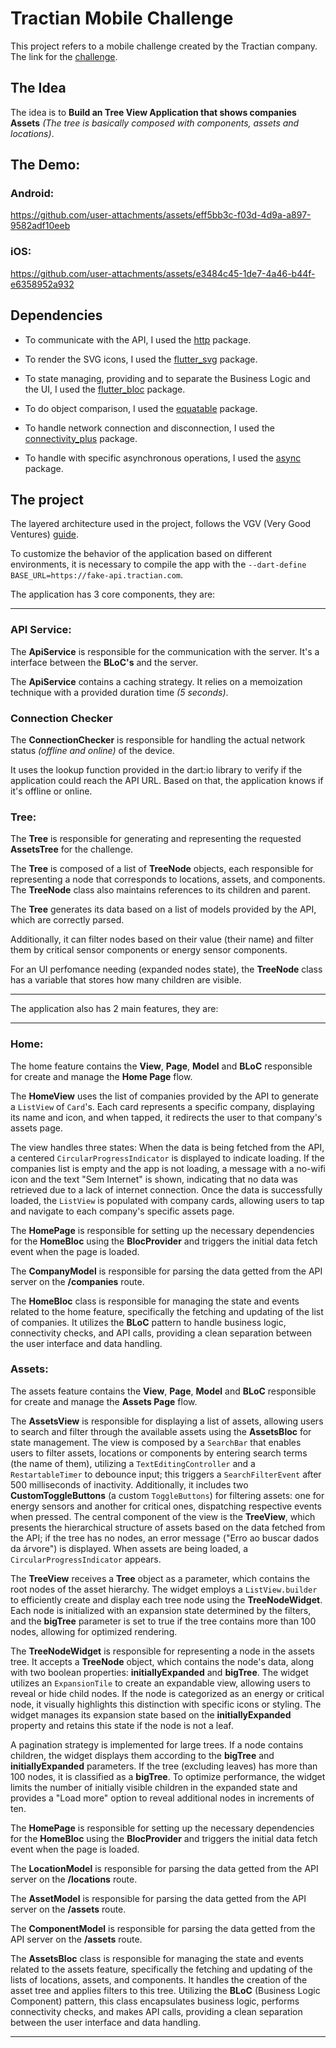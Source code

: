 # Tractian Mobile Challenge

  

  

This project refers to a mobile challenge created by the Tractian company. The link for the [challenge](https://github.com/tractian/challenges/tree/main/mobile).

  

  

## The Idea

  

The idea is to **Build an Tree View Application that shows companies Assets**  _(The tree is basically composed with components, assets and locations)_.

  

  

## The Demo:

### Android:


https://github.com/user-attachments/assets/eff5bb3c-f03d-4d9a-a897-9582adf10eeb


### iOS:



https://github.com/user-attachments/assets/e3484c45-1de7-4a46-b44f-e6358952a932


  
## Dependencies

  

- To communicate with the API, I used the [http](https://pub.dev/packages/http) package.

- To render the SVG icons, I used the [flutter_svg](https://pub.dev/packages/flutter_svg) package.

- To state managing, providing and to separate the Business Logic and the UI, I used the [flutter_bloc](https://pub.dev/packages/flutter_bloc) package.

- To do object comparison, I used the [equatable](https://pub.dev/packages/equatable) package.

- To handle network connection and disconnection, I used the [connectivity_plus](https://pub.dev/packages/connectivity_plus) package.

- To handle with specific asynchronous operations, I used the [async](https://pub.dev/packages/async) package.

  

  

## The project

  

The layered architecture used in the project, follows the VGV (Very Good Ventures) [guide](https://verygood.ventures/blog/very-good-flutter-architecture).

To customize the behavior of the application based on different environments, it is necessary to compile the app with the `--dart-define BASE_URL=https://fake-api.tractian.com`.
  

The application has 3 core components, they are:

  

  

---

### API Service:

The **ApiService** is responsible for the communication with the server. It's a interface between the **BLoC's** and the server.

  

The **ApiService** contains a caching strategy. It relies on a memoization technique with a provided duration time _(5 seconds)_.

  

### Connection Checker

The **ConnectionChecker** is responsible for handling the actual network status _(offline and online)_ of the device.

  

It uses the lookup function provided in the dart:io library to verify if the application could reach the API URL. Based on that, the application knows if it's offline or online.

  

  

### Tree:

The **Tree** is responsible for generating and representing the requested **AssetsTree** for the challenge.

  

The **Tree** is composed of a list of **TreeNode** objects, each responsible for representing a node that corresponds to locations, assets, and components. The **TreeNode** class also maintains references to its children and parent.

  

The **Tree** generates its data based on a list of models provided by the API, which are correctly parsed.

  

Additionally, it can filter nodes based on their value (their name) and filter them by critical sensor components or energy sensor components.

  

For an UI perfomance needing (expanded nodes state), the **TreeNode** class has a variable that stores how many children are visible.

  

  

---

The application also has 2 main features, they are:

  

  

---

### Home:

The home feature contains the **View**, **Page**, **Model** and **BLoC** responsible for create and manage the **Home Page** flow.

  

The **HomeView** uses the list of companies provided by the API to generate a `ListView` of `Card`'s. Each card represents a specific company, displaying its name and icon, and when tapped, it redirects the user to that company's assets page.

  

The view handles three states: When the data is being fetched from the API, a centered `CircularProgressIndicator` is displayed to indicate loading. If the companies list is empty and the app is not loading, a message with a no-wifi icon and the text "Sem Internet" is shown, indicating that no data was retrieved due to a lack of internet connection. Once the data is successfully loaded, the `ListView` is populated with company cards, allowing users to tap and navigate to each company's specific assets page.

  

The **HomePage** is responsible for setting up the necessary dependencies for the **HomeBloc** using the **BlocProvider** and triggers the initial data fetch event when the page is loaded.

  

The **CompanyModel** is responsible for parsing the data getted from the API server on the **/companies** route.

  

The **HomeBloc** class is responsible for managing the state and events related to the home feature, specifically the fetching and updating of the list of companies. It utilizes the **BLoC** pattern to handle business logic, connectivity checks, and API calls, providing a clean separation between the user interface and data handling.

  

### Assets:

The assets feature contains the **View**, **Page**, **Model** and **BLoC** responsible for create and manage the **Assets Page** flow.

  

The **AssetsView** is responsible for displaying a list of assets, allowing users to search and filter through the available assets using the **AssetsBloc** for state management. The view is composed by a `SearchBar` that enables users to filter assets, locations or components by entering search terms (the name of them), utilizing a `TextEditingController` and a `RestartableTimer` to debounce input; this triggers a `SearchFilterEvent` after 500 milliseconds of inactivity. Additionally, it includes two **CustomToggleButtons** (a custom `ToggleButtons`) for filtering assets: one for energy sensors and another for critical ones, dispatching respective events when pressed. The central component of the view is the **TreeView**, which presents the hierarchical structure of assets based on the data fetched from the API; if the tree has no nodes, an error message ("Erro ao buscar dados da árvore") is displayed. When assets are being loaded, a `CircularProgressIndicator` appears.

  

The **TreeView** receives a **Tree** object as a parameter, which contains the root nodes of the asset hierarchy. The widget employs a `ListView.builder` to efficiently create and display each tree node using the **TreeNodeWidget**. Each node is initialized with an expansion state determined by the filters, and the **bigTree** parameter is set to true if the tree contains more than 100 nodes, allowing for optimized rendering.

  

The **TreeNodeWidget** is responsible for representing a node in the assets tree. It accepts a **TreeNode** object, which contains the node's data, along with two boolean properties: **initiallyExpanded** and **bigTree**. The widget utilizes an `ExpansionTile` to create an expandable view, allowing users to reveal or hide child nodes. If the node is categorized as an energy or critical node, it visually highlights this distinction with specific icons or styling. The widget manages its expansion state based on the **initiallyExpanded** property and retains this state if the node is not a leaf.

A pagination strategy is implemented for large trees. If a node contains children, the widget displays them according to the **bigTree** and **initiallyExpanded** parameters. If the tree (excluding leaves) has more than 100 nodes, it is classified as a **bigTree**. To optimize performance, the widget limits the number of initially visible children in the expanded state and provides a "Load more" option to reveal additional nodes in increments of ten.

The **HomePage** is responsible for setting up the necessary dependencies for the **HomeBloc** using the **BlocProvider** and triggers the initial data fetch event when the page is loaded.

  

The **LocationModel** is responsible for parsing the data getted from the API server on the **/locations** route.

The **AssetModel** is responsible for parsing the data getted from the API server on the **/assets** route.

The **ComponentModel** is responsible for parsing the data getted from the API server on the **/assets** route.

  

The **AssetsBloc** class is responsible for managing the state and events related to the assets feature, specifically the fetching and updating of the lists of locations, assets, and components. It handles the creation of the asset tree and applies filters to this tree. Utilizing the **BLoC** (Business Logic Component) pattern, this class encapsulates business logic, performs connectivity checks, and makes API calls, providing a clean separation between the user interface and data handling.

---

